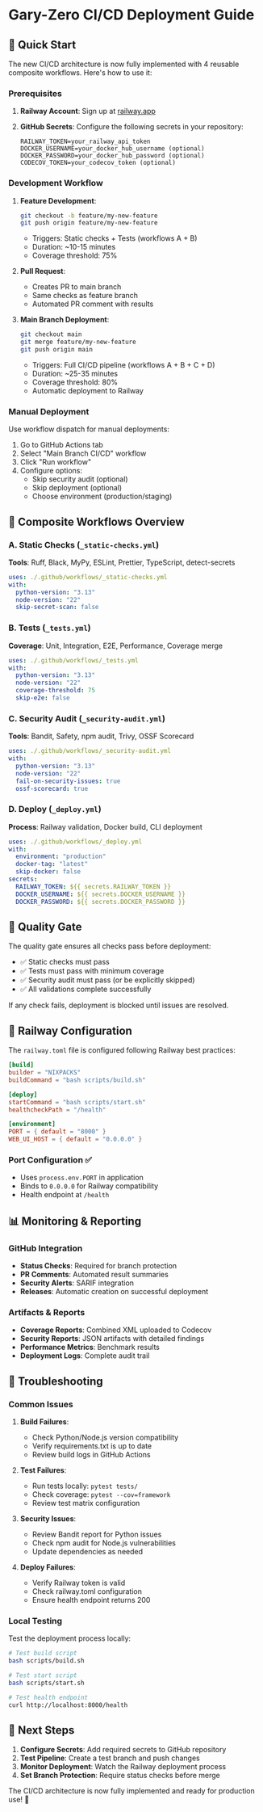 # Gary-Zero CI/CD Deployment Guide

## 🚀 Quick Start

The new CI/CD architecture is now fully implemented with 4 reusable composite workflows. Here's how to use it:

### Prerequisites

1. **Railway Account**: Sign up at [railway.app](https://railway.app)
2. **GitHub Secrets**: Configure the following secrets in your repository:

   ```
   RAILWAY_TOKEN=your_railway_api_token
   DOCKER_USERNAME=your_docker_hub_username (optional)
   DOCKER_PASSWORD=your_docker_hub_password (optional)
   CODECOV_TOKEN=your_codecov_token (optional)
   ```

### Development Workflow

1. **Feature Development**:

   ```bash
   git checkout -b feature/my-new-feature
   git push origin feature/my-new-feature
   ```

   - Triggers: Static checks + Tests (workflows A + B)
   - Duration: ~10-15 minutes
   - Coverage threshold: 75%

2. **Pull Request**:
   - Creates PR to main branch
   - Same checks as feature branch
   - Automated PR comment with results

3. **Main Branch Deployment**:

   ```bash
   git checkout main
   git merge feature/my-new-feature
   git push origin main
   ```

   - Triggers: Full CI/CD pipeline (workflows A + B + C + D)
   - Duration: ~25-35 minutes
   - Coverage threshold: 80%
   - Automatic deployment to Railway

### Manual Deployment

Use workflow dispatch for manual deployments:

1. Go to GitHub Actions tab
2. Select "Main Branch CI/CD" workflow
3. Click "Run workflow"
4. Configure options:
   - Skip security audit (optional)
   - Skip deployment (optional)
   - Choose environment (production/staging)

## 🧩 Composite Workflows Overview

### A. Static Checks (`_static-checks.yml`)

**Tools**: Ruff, Black, MyPy, ESLint, Prettier, TypeScript, detect-secrets

```yaml
uses: ./.github/workflows/_static-checks.yml
with:
  python-version: "3.13"
  node-version: "22"
  skip-secret-scan: false
```

### B. Tests (`_tests.yml`)

**Coverage**: Unit, Integration, E2E, Performance, Coverage merge

```yaml
uses: ./.github/workflows/_tests.yml
with:
  python-version: "3.13"
  node-version: "22"
  coverage-threshold: 75
  skip-e2e: false
```

### C. Security Audit (`_security-audit.yml`)

**Tools**: Bandit, Safety, npm audit, Trivy, OSSF Scorecard

```yaml
uses: ./.github/workflows/_security-audit.yml
with:
  python-version: "3.13"
  node-version: "22"
  fail-on-security-issues: true
  ossf-scorecard: true
```

### D. Deploy (`_deploy.yml`)

**Process**: Railway validation, Docker build, CLI deployment

```yaml
uses: ./.github/workflows/_deploy.yml
with:
  environment: "production"
  docker-tag: "latest"
  skip-docker: false
secrets:
  RAILWAY_TOKEN: ${{ secrets.RAILWAY_TOKEN }}
  DOCKER_USERNAME: ${{ secrets.DOCKER_USERNAME }}
  DOCKER_PASSWORD: ${{ secrets.DOCKER_PASSWORD }}
```

## 🚪 Quality Gate

The quality gate ensures all checks pass before deployment:

- ✅ Static checks must pass
- ✅ Tests must pass with minimum coverage
- ✅ Security audit must pass (or be explicitly skipped)
- ✅ All validations complete successfully

If any check fails, deployment is blocked until issues are resolved.

## 🚂 Railway Configuration

The `railway.toml` file is configured following Railway best practices:

```toml
[build]
builder = "NIXPACKS"
buildCommand = "bash scripts/build.sh"

[deploy]
startCommand = "bash scripts/start.sh"
healthcheckPath = "/health"

[environment]
PORT = { default = "8000" }
WEB_UI_HOST = { default = "0.0.0.0" }
```

### Port Configuration ✅

- Uses `process.env.PORT` in application
- Binds to `0.0.0.0` for Railway compatibility
- Health endpoint at `/health`


## 📊 Monitoring & Reporting


### GitHub Integration

- **Status Checks**: Required for branch protection
- **PR Comments**: Automated result summaries
- **Security Alerts**: SARIF integration
- **Releases**: Automatic creation on successful deployment

### Artifacts & Reports

- **Coverage Reports**: Combined XML uploaded to Codecov
- **Security Reports**: JSON artifacts with detailed findings
- **Performance Metrics**: Benchmark results
- **Deployment Logs**: Complete audit trail

## 🔧 Troubleshooting

### Common Issues

1. **Build Failures**:
   - Check Python/Node.js version compatibility
   - Verify requirements.txt is up to date
   - Review build logs in GitHub Actions

2. **Test Failures**:
   - Run tests locally: `pytest tests/`
   - Check coverage: `pytest --cov=framework`
   - Review test matrix configuration

3. **Security Issues**:
   - Review Bandit report for Python issues
   - Check npm audit for Node.js vulnerabilities
   - Update dependencies as needed

4. **Deploy Failures**:
   - Verify Railway token is valid
   - Check railway.toml configuration
   - Ensure health endpoint returns 200

### Local Testing

Test the deployment process locally:

```bash
# Test build script
bash scripts/build.sh

# Test start script
bash scripts/start.sh

# Test health endpoint
curl http://localhost:8000/health
```

## 🎯 Next Steps

1. **Configure Secrets**: Add required secrets to GitHub repository
2. **Test Pipeline**: Create a test branch and push changes
3. **Monitor Deployment**: Watch the Railway deployment process
4. **Set Branch Protection**: Require status checks before merge

The CI/CD architecture is now fully implemented and ready for production use! 🚀
